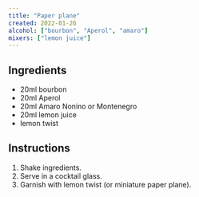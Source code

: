 ```yaml
---
title: "Paper plane"
created: 2022-01-26
alcohol: ["bourbon", "Aperol", "amaro"]
mixers: ["lemon juice"]
---
```


## Ingredients

- 20ml bourbon
- 20ml Aperol
- 20ml Amaro Nonino or Montenegro
- 20ml lemon juice
- lemon twist

## Instructions

1. Shake ingredients.
2. Serve in a cocktail glass.
3. Garnish with lemon twist (or miniature paper plane).
